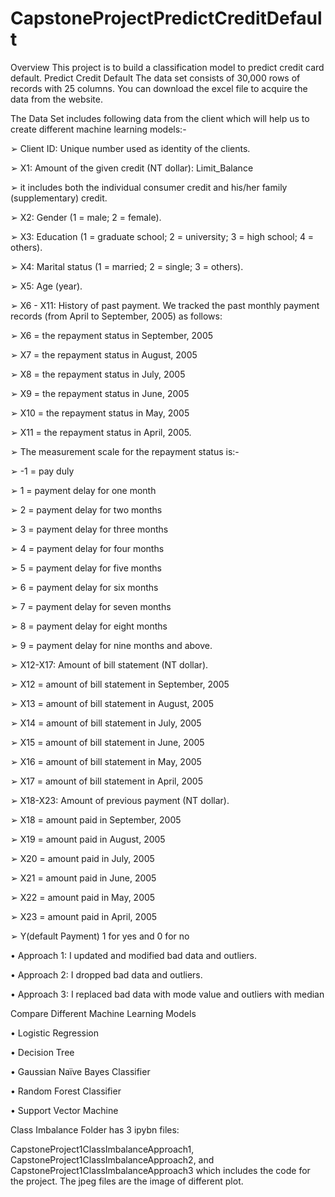 ﻿# CapstoneProjectPredictCreditDefault
Overview
This project is to build a classification model to predict credit card default. 
Predict Credit Default
The data set consists of 
30,000 rows of records with 25 columns. You can download the excel file to acquire the data from the website. 
 
The Data Set includes following data from the client which will help us to create different machine learning models:- 

➢ Client ID: Unique number used as identity of the clients. 

➢ X1: Amount of the given credit (NT dollar): Limit_Balance 

➢ it includes both the individual consumer credit and his/her family (supplementary) credit. 

➢ X2: Gender (1 = male; 2 = female).  

➢ X3: Education (1 = graduate school; 2 = university; 3 = high school; 4 = others).  

➢ X4: Marital status (1 = married; 2 = single; 3 = others).  

➢ X5: Age (year).  

➢ X6 - X11: History of past payment. We tracked the past monthly payment records (from April to September, 2005) as follows:  

➢ X6 = the repayment status in September, 2005  

➢ X7 = the repayment status in August, 2005 

➢ X8 = the repayment status in July, 2005 

➢ X9 = the repayment status in June, 2005 

➢ X10 = the repayment status in May, 2005 

➢ X11 = the repayment status in April, 2005. 

➢ The measurement scale for the repayment status is:- 

➢ -1 = pay duly 

➢ 1 = payment delay for one month 

➢ 2 = payment delay for two months 

➢ 3 = payment delay for three months 

➢ 4 = payment delay for four months 

➢ 5 = payment delay for five months 

➢ 6 = payment delay for six months 

➢ 7 = payment delay for seven months 

➢ 8 = payment delay for eight months 

➢ 9 = payment delay for nine months and above.  

➢ X12-X17: Amount of bill statement (NT dollar).  

➢ X12 = amount of bill statement in September, 2005 

➢ X13 = amount of bill statement in August, 2005 

➢ X14 = amount of bill statement in July, 2005 

➢ X15 = amount of bill statement in June, 2005 

➢ X16 = amount of bill statement in May, 2005  

➢ X17 = amount of bill statement in April, 2005 

➢ X18-X23: Amount of previous payment (NT dollar). 

➢ X18 = amount paid in September, 2005 

➢ X19 = amount paid in August, 2005 

➢ X20 = amount paid in July, 2005 

➢ X21 = amount paid in June, 2005 

➢ X22 = amount paid in May, 2005 

➢ X23 = amount paid in April, 2005 

➢ Y(default Payment) 1 for yes and 0 for no


• Approach 1: I updated and modified bad data and outliers. 

• Approach 2: I dropped bad data and outliers. 

• Approach 3: I replaced bad data with mode value and outliers with median

Compare Different Machine Learning Models 

• Logistic Regression 

• Decision Tree 

• Gaussian Naïve Bayes Classifier 

• Random Forest Classifier 

• Support Vector Machine

Class Imbalance Folder has 3 ipybn files:

CapstoneProject1ClassImbalanceApproach1, CapstoneProject1ClassImbalanceApproach2, and CapstoneProject1ClassImbalanceApproach3 which includes the code for the project. The jpeg files are the image of different plot.
